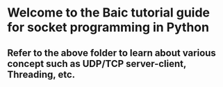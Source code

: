 # Welcome to the Baic tutorial guide for socket programming in Python


## Refer to the above folder to learn about various concept such as UDP/TCP server-client, Threading, etc.